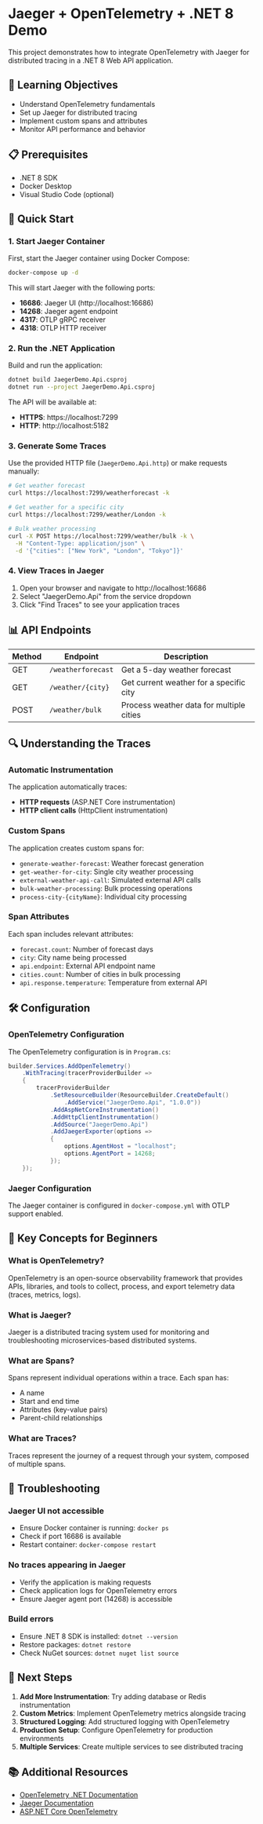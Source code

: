 # Jaeger + OpenTelemetry + .NET 8 Demo

This project demonstrates how to integrate OpenTelemetry with Jaeger for distributed tracing in a .NET 8 Web API application.

## 🎯 Learning Objectives

- Understand OpenTelemetry fundamentals
- Set up Jaeger for distributed tracing
- Implement custom spans and attributes
- Monitor API performance and behavior

## 📋 Prerequisites

- .NET 8 SDK
- Docker Desktop
- Visual Studio Code (optional)

## 🚀 Quick Start

### 1. Start Jaeger Container

First, start the Jaeger container using Docker Compose:

```bash
docker-compose up -d
```

This will start Jaeger with the following ports:
- **16686**: Jaeger UI (http://localhost:16686)
- **14268**: Jaeger agent endpoint
- **4317**: OTLP gRPC receiver
- **4318**: OTLP HTTP receiver

### 2. Run the .NET Application

Build and run the application:

```bash
dotnet build JaegerDemo.Api.csproj
dotnet run --project JaegerDemo.Api.csproj
```

The API will be available at:
- **HTTPS**: https://localhost:7299
- **HTTP**: http://localhost:5182

### 3. Generate Some Traces

Use the provided HTTP file (`JaegerDemo.Api.http`) or make requests manually:

```bash
# Get weather forecast
curl https://localhost:7299/weatherforecast -k

# Get weather for a specific city
curl https://localhost:7299/weather/London -k

# Bulk weather processing
curl -X POST https://localhost:7299/weather/bulk -k \
  -H "Content-Type: application/json" \
  -d '{"cities": ["New York", "London", "Tokyo"]}'
```

### 4. View Traces in Jaeger

1. Open your browser and navigate to http://localhost:16686
2. Select "JaegerDemo.Api" from the service dropdown
3. Click "Find Traces" to see your application traces

## 📊 API Endpoints

| Method | Endpoint | Description |
|--------|----------|-------------|
| GET | `/weatherforecast` | Get a 5-day weather forecast |
| GET | `/weather/{city}` | Get current weather for a specific city |
| POST | `/weather/bulk` | Process weather data for multiple cities |

## 🔍 Understanding the Traces

### Automatic Instrumentation
The application automatically traces:
- **HTTP requests** (ASP.NET Core instrumentation)
- **HTTP client calls** (HttpClient instrumentation)

### Custom Spans
The application creates custom spans for:
- `generate-weather-forecast`: Weather forecast generation
- `get-weather-for-city`: Single city weather processing
- `external-weather-api-call`: Simulated external API calls
- `bulk-weather-processing`: Bulk processing operations
- `process-city-{cityName}`: Individual city processing

### Span Attributes
Each span includes relevant attributes:
- `forecast.count`: Number of forecast days
- `city`: City name being processed
- `api.endpoint`: External API endpoint name
- `cities.count`: Number of cities in bulk processing
- `api.response.temperature`: Temperature from external API

## 🛠️ Configuration

### OpenTelemetry Configuration

The OpenTelemetry configuration is in `Program.cs`:

```csharp
builder.Services.AddOpenTelemetry()
    .WithTracing(tracerProviderBuilder =>
    {
        tracerProviderBuilder
            .SetResourceBuilder(ResourceBuilder.CreateDefault()
                .AddService("JaegerDemo.Api", "1.0.0"))
            .AddAspNetCoreInstrumentation()
            .AddHttpClientInstrumentation()
            .AddSource("JaegerDemo.Api")
            .AddJaegerExporter(options =>
            {
                options.AgentHost = "localhost";
                options.AgentPort = 14268;
            });
    });
```

### Jaeger Configuration

The Jaeger container is configured in `docker-compose.yml` with OTLP support enabled.

## 📝 Key Concepts for Beginners

### What is OpenTelemetry?
OpenTelemetry is an open-source observability framework that provides APIs, libraries, and tools to collect, process, and export telemetry data (traces, metrics, logs).

### What is Jaeger?
Jaeger is a distributed tracing system used for monitoring and troubleshooting microservices-based distributed systems.

### What are Spans?
Spans represent individual operations within a trace. Each span has:
- A name
- Start and end time
- Attributes (key-value pairs)
- Parent-child relationships

### What are Traces?
Traces represent the journey of a request through your system, composed of multiple spans.

## 🔧 Troubleshooting

### Jaeger UI not accessible
- Ensure Docker container is running: `docker ps`
- Check if port 16686 is available
- Restart container: `docker-compose restart`

### No traces appearing in Jaeger
- Verify the application is making requests
- Check application logs for OpenTelemetry errors
- Ensure Jaeger agent port (14268) is accessible

### Build errors
- Ensure .NET 8 SDK is installed: `dotnet --version`
- Restore packages: `dotnet restore`
- Check NuGet sources: `dotnet nuget list source`

## 🚀 Next Steps

1. **Add More Instrumentation**: Try adding database or Redis instrumentation
2. **Custom Metrics**: Implement OpenTelemetry metrics alongside tracing
3. **Structured Logging**: Add structured logging with OpenTelemetry
4. **Production Setup**: Configure OpenTelemetry for production environments
5. **Multiple Services**: Create multiple services to see distributed tracing

## 📚 Additional Resources

- [OpenTelemetry .NET Documentation](https://opentelemetry.io/docs/instrumentation/net/)
- [Jaeger Documentation](https://www.jaegertracing.io/docs/)
- [ASP.NET Core OpenTelemetry](https://learn.microsoft.com/en-us/aspnet/core/log-mon/opentelemetry)